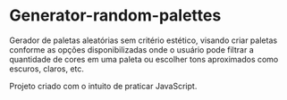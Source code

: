 # Generator-random-palettes

Gerador de paletas aleatórias sem critério estético, visando criar paletas conforme as opções disponibilizadas onde o usuário pode filtrar a quantidade de cores em uma paleta ou escolher tons aproximados como escuros, claros, etc.

Projeto criado com o intuito de praticar JavaScript.
